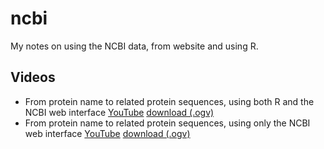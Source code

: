 # ncbi

My notes on using the NCBI data, from website and using R.

## Videos

 * From protein name to related protein sequences,
   using both R and the NCBI web interface 
   [YouTube](https://youtu.be/7QMUx-X5cM8)
   [download (.ogv)](http://richelbilderbeek.nl/ncbi_protein_name_to_related_msa_in_r_and_web_interface.ogv)
 * From protein name to related protein sequences,
   using only the NCBI web interface 
   [YouTube](https://youtu.be/TGA6_4i-xTo)
   [download (.ogv)](http://richelbilderbeek.nl/ncbi_protein_name_to_related_msa.ogv)

